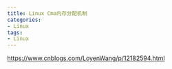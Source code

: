 ```yaml
---
title: Linux Cma内存分配机制
categories: 
- Linux
tags:
- Linux
---
```



https://www.cnblogs.com/LoyenWang/p/12182594.html
